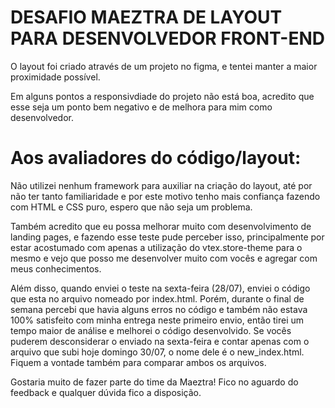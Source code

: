 # DESAFIO MAEZTRA DE LAYOUT PARA DESENVOLVEDOR FRONT-END 
O layout foi criado através de um projeto no figma, e tentei manter a maior proximidade possível. 

Em alguns pontos a responsivdiade do projeto não está boa, acredito que esse seja um ponto bem negativo e de melhora para mim como desenvolvedor.

# Aos avaliadores do código/layout:
Não utilizei nenhum framework para auxiliar na criação do layout, até por não ter tanto familiaridade e por este motivo tenho mais confiança fazendo com HTML e CSS puro, espero que não seja um problema.

Também acredito que eu possa melhorar muito com desenvolvimento de landing pages, e fazendo esse teste pude perceber isso, principalmente por estar acostumado com apenas a utilização do vtex.store-theme para o mesmo e vejo que posso me desenvolver muito com vocês e agregar com meus conhecimentos.

Além disso, quando enviei o teste na sexta-feira (28/07), enviei o código que esta no arquivo nomeado por index.html. Porém, durante o final de semana percebi que havia alguns erros no código e também não estava 100% satisfeito com minha entrega neste primeiro envio, então tirei um tempo maior de análise e melhorei o código desenvolvido. Se vocês puderem desconsiderar o enviado na sexta-feira e contar apenas com o arquivo que subi hoje domingo 30/07, o nome dele é o new_index.html. Fiquem a vontade também para comparar ambos os arquivos.

Gostaria muito de fazer parte do time da Maeztra! Fico no aguardo do feedback e qualquer dúvida fico a disposição. 
